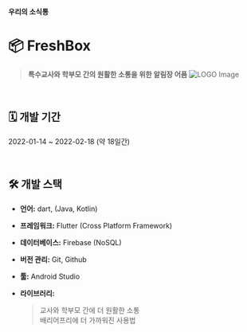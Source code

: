  

**우리의 소식통**

   
# 📦 FreshBox
> **특수교사와 학부모 간의 원활한 소통을 위한 알림장 어픔**
![LOGO Image](assets/logo.png)  

<br />  

## 🗓️ 개발 기간 
2022-01-14 ~ 2022-02-18 (약 18일간)

<br />  

## 🛠️ 개발 스택

- **언어:** dart, (Java, Kotlin)
- **프레임워크:** Flutter (Cross Platform Framework)
- **데이터베이스:** Firebase (NoSQL)
- **버전 관리:** Git, Github
- **툴:** Android Studio
- **라이브러리:**



   >  교사와 학부모 간에 더 원활한 소통   
   >  배리어프리에 더 가까워진 사용법
